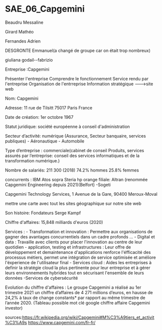# SAE_06_Capgemini
Beaudru Messaline

Girard Mathéo

Fernandes Adrien

DESGRONTE Emmanuel(a changé de groupe car on était trop nombreux)

giuliana godail--fabrizio

Entreprise :Capgemini

Présenter l'entreprise
Comprendre le fonctionnement
Service rendu par l'entreprise
Organisation de l'entrreprise
Information stratégique
--->site web

Nom: Capgemini

Adresse: 11 rue de Tilsitt
75017 Paris France

Date de création: 1er octobre 1967

Statut juridique: société européenne à conseil d'administration

Secteur d’activité: numérique (Assurance, Secteur banquaire, services publiques)
                    - Aéronautique
                    - Automobile

Type d’entreprise : commerciale(cabinet de conseil
Produits, services assurés par l’entreprise: conseil des services informatiques et de la transformation numérique.)


                    
Nombre de salariés:  	211 300 (2018)
      74.2% hommes
      25.8% femmes
      
concurrents : IBM
              Atos
              sopra Steria
              hp
              orange
 filiale: Altran (renommée Capgemini Engineering depuis 2021)(Belfort)
          -Sogeti
 
 Capgemini Technology Services, 1 Avenue de la Gare, 90400 Meroux-Moval
 
 mettre une carte avec tout les sites géographique sur notre site web
 
 Son histoire: Fondateurs	Serge Kampf
 
 Chiffre d'affaires: 15,848 milliards d'euros (2020)
 
 Services : - Transformation et innovation : Permettre aux organisations de gagner des avantages concurrentiels dans un cadre profonds ...
            - Digital et data : Travaille avec clients pour placer l'innovation au centre de leur quotidien
            - application, testing et infrastructures : Leur offre de développement et demaintenance d'applications renforce l'éfficacité des processus métiers, permet une intégration de service optimisée et améliore l'éxperience de l'utilisateur final
            - Services cloud : Aides les entreprises à definir la stratégie cloud la plus pertinente pour leur entreprise et à gérer leurs environnements hybrides tout en sécurisant l'ensemble de leurs données
            -Services de cybersécurité 
            
Evolution du chiffre d'affaires : Le groupe Capgemini a réalisé au 1er trimestre 2021 un chiffre d’affaires de 4 271 millions d’euros, en hausse de 24,2% à taux de change constants* par rapport au même trimestre de l’année 2020. (Tableau possible mot clé google chiffre affaire Capgemini investor)
        
      
 sources:https://fr.wikipedia.org/wiki/Capgemini#M%C3%A9tiers_et_activit%C3%A9s
         https://www.capgemini.com/fr-fr/
